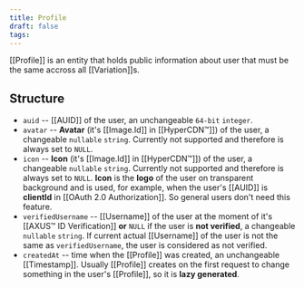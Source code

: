```yaml
---
title: Profile
draft: false
tags:
---
```

[[Profile]] is an entity that holds public information about user that must be the same accross all [[Variation]]s.
## Structure
- `auid` -- [[AUID]] of the user, an unchangeable `64-bit` `integer`.
- `avatar` -- **Avatar** (it's [[Image.Id]] in [[HyperCDN™]]) of the user, a changeable `nullable` `string`. Currently not supported and therefore is always set to `NULL`.
- `icon` -- **Icon** (it's [[Image.Id]] in [[HyperCDN™]]) of the user, a changeable `nullable` `string`. Currently not supported and therefore is always set to `NULL`. **Icon** is the **logo** of the user on transparent background and is used, for example, when the user's [[AUID]] is **clientId** in [[OAuth 2.0 Authorization]]. So general users don't need this feature.
- `verifiedUsername` -- [[Username]] of the user at the moment of it's [[AXUS™ ID Verification]] **or** `NULL` if the user is **not verified**, a changeable `nullable` `string`. If current actual [[Username]] of the user is not the same as `verifiedUsername`, the user is considered as not verified.
- `createdAt` -- time when the [[Profile]] was created, an unchangeable [[Timestamp]]. Usually [[Profile]] creates on the first request to change something in the user's [[Profile]], so it is **lazy generated**.